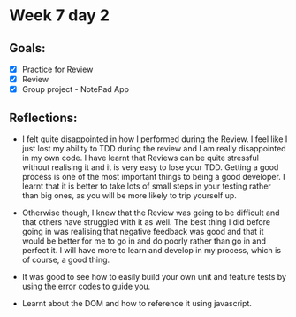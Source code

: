 # Week 7 day 2 

## Goals: 

* [x] Practice for Review 
* [x] Review 
* [x] Group project - NotePad App 

## Reflections: 

* I felt quite disappointed in how I performed during the Review. I feel like I just lost my ability to TDD during the review and I am really disappointed in my own code. 
I have learnt that Reviews can be quite stressful without realising it and it is very easy to lose your TDD. Getting a good process is one of the most important things to being a good developer. I learnt that it is better to take lots of small steps in your testing rather than big ones, as you will be more likely to trip yourself up. 

* Otherwise though, I knew that the Review was going to be difficult and that others have struggled with it as well. The best thing I did before going in was realising that negative feedback was good and that it would be better for me to go in and do poorly rather than go in and perfect it. I will have more to learn and develop in my process, which is of course, a good thing. 

* It was good to see how to easily build your own unit and feature tests by using the error codes to guide you. 

* Learnt about the DOM and how to reference it using javascript. 
